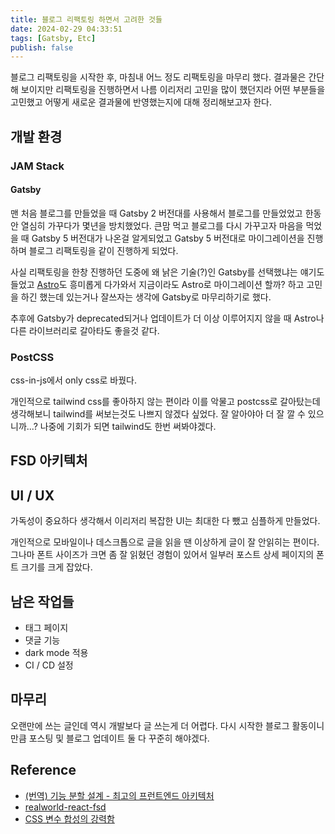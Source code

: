 ```yaml
---
title: 블로그 리팩토링 하면서 고려한 것들
date: 2024-02-29 04:33:51
tags: [Gatsby, Etc]
publish: false
---
```


블로그 리팩토링을 시작한 후, 마침내 어느 정도 리팩토링을 마무리 했다.
결과물은 간단해 보이지만 리팩토링을 진행하면서 나름 이리저리 고민을 많이 했던지라 어떤 부분들을 고민했고 어떻게 새로운 결과물에 반영했는지에 대해 정리해보고자 한다.

## 개발 환경

### JAM Stack

#### Gatsby

맨 처음 블로그를 만들었을 때 Gatsby 2 버전대를 사용해서 블로그를 만들었었고 한동안 열심히 가꾸다가 몇년을 방치했었다.
큰맘 먹고 블로그를 다시 가꾸고자 마음을 먹었을 때 Gatsby 5 버전대가 나온걸 알게되었고 Gatsby 5 버전대로 마이그레이션을 진행하며 블로그 리팩토링을 같이 진행하게 되었다.

사실 리팩토링을 한창 진행하던 도중에 왜 낡은 기술(?)인 Gatsby를 선택했냐는 얘기도 들었고 [Astro](https://astro.build/)도 흥미롭게 다가와서 지금이라도 Astro로 마이그레이션 할까? 하고 고민을 하긴 했는데 있는거나 잘쓰자는 생각에 Gatsby로 마무리하기로 했다.

추후에 Gatsby가 deprecated되거나 업데이트가 더 이상 이루어지지 않을 때 Astro나 다른 라이브러리로 갈아타도 좋을것 같다.

### PostCSS

css-in-js에서 only css로 바꿨다.

개인적으로 tailwind css를 좋아하지 않는 편이라 이를 악물고 postcss로 갈아탔는데 생각해보니 tailwind를 써보는것도 나쁘지 않겠다 싶었다.
잘 알아야아 더 잘 깔 수 있으니까...?
나중에 기회가 되면 tailwind도 한번 써봐야겠다.

## FSD 아키텍처

## UI / UX

가독성이 중요하다 생각해서 이리저리 복잡한 UI는 최대한 다 뺐고 심플하게 만들었다.

개인적으로 모바일이나 데스크톱으로 글을 읽을 땐 이상하게 글이 잘 안읽히는 편이다. 그나마 폰트 사이즈가 크면 좀 잘 읽혔던 경험이 있어서 일부러 포스트 상세 페이지의 폰트 크기를 크게 잡았다.

## 남은 작업들

- 태그 페이지
- 댓글 기능
- dark mode 적용
- CI / CD 설정

## 마무리

오랜만에 쓰는 글인데 역시 개발보다 글 쓰는게 더 어렵다.
다시 시작한 블로그 활동이니 만큼 포스팅 및 블로그 업데이트 둘 다 꾸준히 해야겠다.

## Reference

- [(번역) 기능 분할 설계 - 최고의 프런트엔드 아키텍처](https://emewjin.github.io/feature-sliced-design/)
- [realworld-react-fsd](https://github.com/sldk-yuri/realworld-react-fsd/tree/master/src/app)
- [CSS 변수 합성의 강력함](https://ui.toast.com/posts/ko_20210402)
